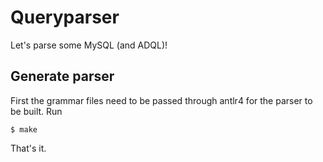 # Queryparser
Let's parse some MySQL (and ADQL)!

## Generate parser
First the grammar files need to be passed through antlr4 for the
parser to be built. Run

```
$ make
```

That's it.
